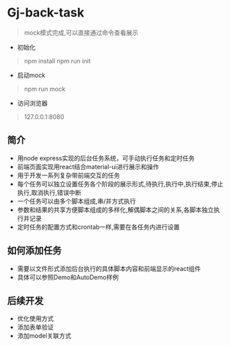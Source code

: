 # Gj-back-task
> mock模式完成,可以直接通过命令查看展示

+ 初始化
> npm install
> npm run init

+ 启动mock
> npm run mock

+ 访问浏览器
> 127.0.0.1:8080

## 简介
+ 用node express实现的后台任务系统，可手动执行任务和定时任务
+ 前端页面实现用react结合material-ui进行展示和操作
+ 用于开发一系列复杂带前端交互的任务
+ 每个任务可以独立设置任务各个阶段的展示形式,待执行,执行中,执行结束,停止执行,取消执行,错误中断
+ 一个任务可以由多个脚本组成,串/并方式执行
+ 参数和结果的共享方便脚本组成的多样化,解偶脚本之间的关系,各脚本独立执行并记录
+ 定时任务的配置方式和crontab一样,需要在各任务内进行设置

## 如何添加任务
+ 需要以文件形式添加后台执行的具体脚本内容和前端显示的react组件
+ 具体可以参照Demo和AutoDemo样例

## 后续开发
+ 优化使用方式
+ 添加表单验证
+ 添加model关联方式
